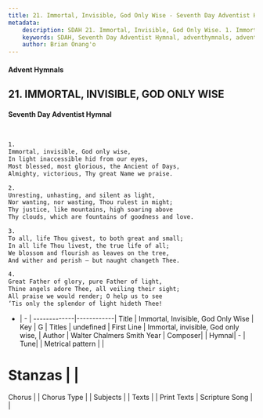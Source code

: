 ```yaml
---
title: 21. Immortal, Invisible, God Only Wise - Seventh Day Adventist Hymnal
metadata:
    description: SDAH 21. Immortal, Invisible, God Only Wise. 1. Immortal, invisible, God only wise, In light inaccessible hid from our eyes, Most blessed, most glorious, the Ancient of Days, Almighty, victorious, Thy great Name we praise.
    keywords: SDAH, Seventh Day Adventist Hymnal, adventhymnals, advent hymnals, Immortal, Invisible, God Only Wise, Immortal, invisible, God only wise, 
    author: Brian Onang'o
---
```


#### Advent Hymnals
## 21. IMMORTAL, INVISIBLE, GOD ONLY WISE
#### Seventh Day Adventist Hymnal

```txt


1.
Immortal, invisible, God only wise,
In light inaccessible hid from our eyes,
Most blessed, most glorious, the Ancient of Days,
Almighty, victorious, Thy great Name we praise.

2.
Unresting, unhasting, and silent as light,
Nor wanting, nor wasting, Thou rulest in might;
Thy justice, like mountains, high soaring above
Thy clouds, which are fountains of goodness and love.

3.
To all, life Thou givest, to both great and small;
In all life Thou livest, the true life of all;
We blossom and flourish as leaves on the tree,
And wither and perish – but naught changeth Thee.

4.
Great Father of glory, pure Father of light,
Thine angels adore Thee, all veiling their sight;
All praise we would render; O help us to see
‘Tis only the splendor of light hideth Thee!


```

- |   -  |
-------------|------------|
Title | Immortal, Invisible, God Only Wise |
Key | G |
Titles | undefined |
First Line | Immortal, invisible, God only wise, |
Author | Walter Chalmers Smith
Year | 
Composer|  |
Hymnal|  - |
Tune|  |
Metrical pattern | |
# Stanzas |  |
Chorus |  |
Chorus Type |  |
Subjects |  |
Texts |  |
Print Texts | 
Scripture Song |  |
  
